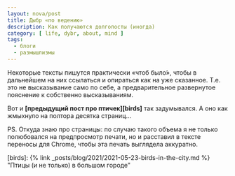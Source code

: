 ```yaml
---
layout: nova/post
title: Дыбр «по ведению»
description: Как получаются долгопосты (иногда)
category: [ life, dybr, about, mind ]
tags:
  - блоги
  - размышлизмы
---
```

Некоторые тексты пишутся практически «чтоб было́», чтобы в дальнейшем на них ссылаться и опираться как на уже сказанное.
Т.е. это не высказывание само по себе, а предварительное развернутое пояснение к собственно высказываниям.

Вот и **[предыдущий пост про птичек][birds]** так задумывался. А оно как жмыхнуло на полтора десятка страниц...

PS. Откуда знаю про страницы: по случаю такого объема я не только полюбовался на предпросмотр печати, но и расставил в тексте
переносы для Chrome, чтобы эта печать выглядела аккуратно.

[birds]: {% link _posts/blog/2021/2021-05-23-birds-in-the-city.md %} "Птицы (и не только) в большом городе"
